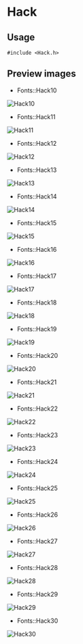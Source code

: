 Hack
==========

Usage
------

    #include <Hack.h>

Preview images
--------------
* Fonts::Hack10 

![Hack10](https://raw.githubusercontent.com/Cariad/Hack/master/Preview/Hack10.png)

* Fonts::Hack11 

![Hack11](https://raw.githubusercontent.com/Cariad/Hack/master/Preview/Hack11.png)

* Fonts::Hack12 

![Hack12](https://raw.githubusercontent.com/Cariad/Hack/master/Preview/Hack12.png)

* Fonts::Hack13 

![Hack13](https://raw.githubusercontent.com/Cariad/Hack/master/Preview/Hack13.png)

* Fonts::Hack14 

![Hack14](https://raw.githubusercontent.com/Cariad/Hack/master/Preview/Hack14.png)

* Fonts::Hack15 

![Hack15](https://raw.githubusercontent.com/Cariad/Hack/master/Preview/Hack15.png)

* Fonts::Hack16 

![Hack16](https://raw.githubusercontent.com/Cariad/Hack/master/Preview/Hack16.png)

* Fonts::Hack17 

![Hack17](https://raw.githubusercontent.com/Cariad/Hack/master/Preview/Hack17.png)

* Fonts::Hack18 

![Hack18](https://raw.githubusercontent.com/Cariad/Hack/master/Preview/Hack18.png)

* Fonts::Hack19 

![Hack19](https://raw.githubusercontent.com/Cariad/Hack/master/Preview/Hack19.png)

* Fonts::Hack20 

![Hack20](https://raw.githubusercontent.com/Cariad/Hack/master/Preview/Hack20.png)

* Fonts::Hack21 

![Hack21](https://raw.githubusercontent.com/Cariad/Hack/master/Preview/Hack21.png)

* Fonts::Hack22 

![Hack22](https://raw.githubusercontent.com/Cariad/Hack/master/Preview/Hack22.png)

* Fonts::Hack23 

![Hack23](https://raw.githubusercontent.com/Cariad/Hack/master/Preview/Hack23.png)

* Fonts::Hack24 

![Hack24](https://raw.githubusercontent.com/Cariad/Hack/master/Preview/Hack24.png)

* Fonts::Hack25 

![Hack25](https://raw.githubusercontent.com/Cariad/Hack/master/Preview/Hack25.png)

* Fonts::Hack26 

![Hack26](https://raw.githubusercontent.com/Cariad/Hack/master/Preview/Hack26.png)

* Fonts::Hack27 

![Hack27](https://raw.githubusercontent.com/Cariad/Hack/master/Preview/Hack27.png)

* Fonts::Hack28 

![Hack28](https://raw.githubusercontent.com/Cariad/Hack/master/Preview/Hack28.png)

* Fonts::Hack29 

![Hack29](https://raw.githubusercontent.com/Cariad/Hack/master/Preview/Hack29.png)

* Fonts::Hack30 

![Hack30](https://raw.githubusercontent.com/Cariad/Hack/master/Preview/Hack30.png)

